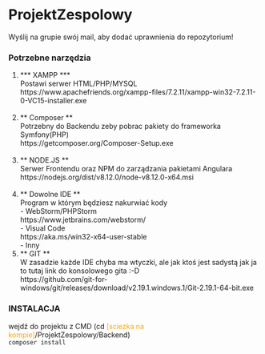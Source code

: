 # ProjektZespolowy
Wyślij na grupie swój mail, aby dodać uprawnienia do repozytorium!

### Potrzebne narzędzia<br />
<ol style="list-style-type:decimal;">
<li>
*** XAMPP ***<br />
Postawi serwer HTML/PHP/MYSQL<br />
https://www.apachefriends.org/xampp-files/7.2.11/xampp-win32-7.2.11-0-VC15-installer.exe<br />
<br />
</li>
<li>
** Composer **<br />
Potrzebny do Backendu zeby pobrac pakiety do frameworka Symfony(PHP)<br />
https://getcomposer.org/Composer-Setup.exe<br />
<br />
</li>
<li>** NODE.JS **<br />
Serwer Frontendu oraz NPM do zarządzania pakietami Angulara<br />
https://nodejs.org/dist/v8.12.0/node-v8.12.0-x64.msi<br />
<br />
</li>
<li>
** Dowolne IDE **<br />
Program w którym będziesz nakurwiać kody<br />
- WebStorm/PHPStorm <br />https://www.jetbrains.com/webstorm/<br />
- Visual Code <br />https://aka.ms/win32-x64-user-stable<br />
- Inny
</li>
<li>
** GIT **<br />
W zasadzie każde IDE chyba ma wtyczki, ale jak ktoś jest sadystą jak ja to tutaj link do konsolowego gita :-D<br />
https://github.com/git-for-windows/git/releases/download/v2.19.1.windows.1/Git-2.19.1-64-bit.exe
</li>
</ol>

### INSTALACJA<br />
wejdź do projektu z CMD (cd <span style="color:orange;">[sciezka na kompie]</span>/ProjektZespolowy/Backend)<br />
```composer install```<br />
